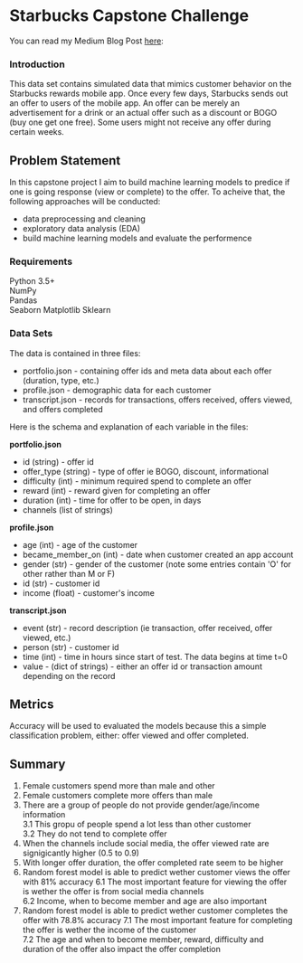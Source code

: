 # Starbucks Capstone Challenge
You can read my Medium Blog Post [here](https://medium.com/@c.kuan/starbucks-capstone-challenge-for-udacity-data-science-nanodegree-469d0762547c): 
### Introduction

This data set contains simulated data that mimics customer behavior on the Starbucks rewards mobile app. Once every few days, Starbucks sends out an offer to users of the mobile app. An offer can be merely an advertisement for a drink or an actual offer such as a discount or BOGO (buy one get one free). Some users might not receive any offer during certain weeks. 

## Problem Statement
In this capstone project I aim to build machine learning models to predice if one is going response (view or complete) to the offer. To acheive that, the following approaches will be conducted:
- data preprocessing and cleaning
- exploratory data analysis (EDA)
- build machine learning models and evaluate the performence

### Requirements
Python 3.5+  
NumPy  
Pandas  
Seaborn
Matplotlib
Sklearn
 
### Data Sets

The data is contained in three files:

* portfolio.json - containing offer ids and meta data about each offer (duration, type, etc.)
* profile.json - demographic data for each customer
* transcript.json - records for transactions, offers received, offers viewed, and offers completed

Here is the schema and explanation of each variable in the files:

**portfolio.json**
* id (string) - offer id
* offer_type (string) - type of offer ie BOGO, discount, informational
* difficulty (int) - minimum required spend to complete an offer
* reward (int) - reward given for completing an offer
* duration (int) - time for offer to be open, in days
* channels (list of strings)

**profile.json**
* age (int) - age of the customer 
* became_member_on (int) - date when customer created an app account
* gender (str) - gender of the customer (note some entries contain 'O' for other rather than M or F)
* id (str) - customer id
* income (float) - customer's income

**transcript.json**
* event (str) - record description (ie transaction, offer received, offer viewed, etc.)
* person (str) - customer id
* time (int) - time in hours since start of test. The data begins at time t=0
* value - (dict of strings) - either an offer id or transaction amount depending on the record

## Metrics
Accuracy will be used to evaluated the models because this a simple classification problem, either: offer viewed and offer completed.


## Summary
1. Female customers spend more than male and other
2. Female customers complete more offers than male
3. There are a group of people do not provide gender/age/income information   
    3.1 This gropu of people spend a lot less than other customer   
    3.2 They do not tend to complete offer
4. When the channels include social media, the offer viewed rate are signigicantly higher (0.5 to 0.9)
5. With longer offer duration, the offer completed rate seem to be higher
6. Random forest model is able to predict wether customer views the offer with 81% accuracy
    6.1 The most important feature for viewing the offer is wether the offer is from social media channels  
    6.2 Income, when to become member and age are also important
7. Random forest model is able to predict wether customer completes the offer with 78.8% accuracy
    7.1 The most important feature for completing the offer is wether the income of the customer  
    7.2 The age and when to become member, reward, difficulty and duration of the offer also impact the offer completion